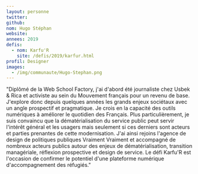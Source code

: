 ```yaml
---
layout: personne
twitter: 
github: 
nom: Hugo Stéphan
website:
annees: 2019
defis: 
  - nom: Karfu'R
    site: /defis/2019/karfur.html
profil: Designer
images:
  - /img/communaute/Hugo-Stephan.png
---
```


"Diplômé de la Web School Factory, j'ai d'abord été journaliste chez Usbek & Rica et activiste au sein du Mouvement français pour un revenu de base. J'explore donc depuis quelques années les grands enjeux sociétaux avec un angle prospectif et pragmatique. Je crois en la capacité des outils numériques à améliorer le quotidien des Français. Plus particulièrement, je suis convaincu que la dématérialisation du service public peut servir l'intérêt général et les usagers mais seulement si ces derniers sont acteurs et parties prenantes de cette modernisation. J'ai ainsi rejoins l'agence de design de politiques publiques Vraiment Vraiment et accompagné de nombreux acteurs publics autour des enjeux de dématérialisation, transition managériale, réflexion prospective et design de service. Le défi Karfu'R est l'occasion de confirmer le potentiel d'une plateforme numérique d'accompagnement des réfugiés."
